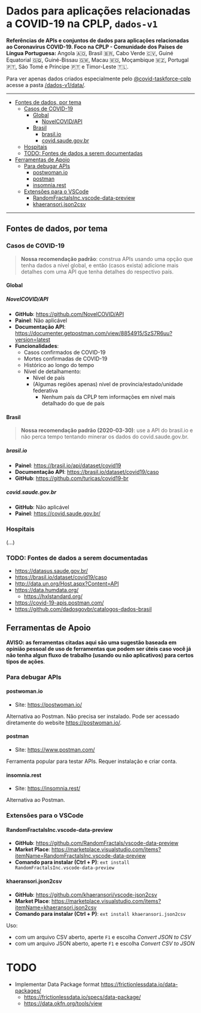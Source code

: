 # Dados para aplicações relacionadas a COVID-19 na CPLP, `dados-v1`
**Referências de APIs e conjuntos de dados para aplicações relacionadas ao
Coronavirus COVID-19. Foco na CPLP - Comunidade dos Países de Língua
Portuguesa:** Angola 🇦🇴, Brasil 🇧🇷, Cabo Verde 🇨🇻, Guiné Equatorial 🇬🇶,
Guiné-Bissau 🇬🇼, Macau 🇲🇴, Moçambique 🇲🇿, Portugal 🇵🇹, São Tomé e Príncipe
🇵🇹 e Timor-Leste 🇹🇱.

Para ver apenas dados criados especialmente pelo
[@covid-taskforce-cplp](https://github.com/covid-taskforce-cplp) acesse a pasta
[/dados-v1/data/](data/).

----

<!-- TOC depthFrom:2 depthTo:5 -->

- [Fontes de dados, por tema](#fontes-de-dados-por-tema)
    - [Casos de COVID-19](#casos-de-covid-19)
        - [Global](#global)
            - [NovelCOVID/API](#novelcovidapi)
        - [Brasil](#brasil)
            - [brasil.io](#brasilio)
            - [covid.saude.gov.br](#covidsaudegovbr)
    - [Hospitais](#hospitais)
    - [TODO: Fontes de dados a serem documentadas](#todo-fontes-de-dados-a-serem-documentadas)
- [Ferramentas de Apoio](#ferramentas-de-apoio)
    - [Para debugar APIs](#para-debugar-apis)
        - [postwoman.io](#postwomanio)
        - [postman](#postman)
        - [insomnia.rest](#insomniarest)
    - [Extensões para o VSCode](#extensões-para-o-vscode)
        - [RandomFractalsInc.vscode-data-preview](#randomfractalsincvscode-data-preview)
        - [khaeransori.json2csv](#khaeransorijson2csv)

<!-- /TOC -->

----
<!--
  ## TL;DR:
**Enquanto este repositório não está mais organizado recomendamos que para dados
a nível internacional use <https://covid-19-apis.postman.com/> e, para dados
específicos do Brasil, use <https://brasil.io/dataset/covid19/>.**
-->

## Fontes de dados, por tema

### Casos de COVID-19
> **Nossa recomendação padrão**: construa APIs usando uma opção que tenha dados
  a nível global, e então (casos exista) adicione mais detalhes com uma API
  que tenha detalhes do respectivo país.

#### Global

##### NovelCOVID/API
- **GitHub**: <https://github.com/NovelCOVID/API>
- **Painel**: Não aplicável
- **Documentação API**: <https://documenter.getpostman.com/view/8854915/SzS7R6uu?version=latest>
- **Funcionalidades**:
  - Casos confirmados de COVID-19
  - Mortes confirmadas de COVID-19
  - Histórico ao longo do tempo
  - Nível de detalhamento:
    - Nível de país
    - (Algumas regiões apenas) nível de província/estado/unidade federativa
      - Nenhum país da CPLP tem informações em nível mais detalhado do que de país

#### Brasil

> **Nossa recomendação padrão (2020-03-30)**: use a API do brasil.io e não perca
  tempo tentando minerar os dados do covid.saude.gov.br.

##### brasil.io
- **Painel**: <https://brasil.io/api/dataset/covid19>
- **Documentação API**: <https://brasil.io/dataset/covid19/caso>
- **GitHub**: <https://github.com/turicas/covid19-br>

##### covid.saude.gov.br
- **GitHub**: Não aplicável
- **Painel**: <https://covid.saude.gov.br/>

### Hospitais

(...)

### TODO: Fontes de dados a serem documentadas

- <https://datasus.saude.gov.br/>
- <https://brasil.io/dataset/covid19/caso>
- <http://data.un.org/Host.aspx?Content=API>
- <https://data.humdata.org/>
  - <https://hxlstandard.org/>
- <https://covid-19-apis.postman.com/>
- <https://github.com/dadosgovbr/catalogos-dados-brasil>

<!--
- https://github.com/github/covid19-dashboard
-->

## Ferramentas de Apoio
**AVISO: as ferramentas citadas aqui são uma sugestão baseada em opinião pessoal
de uso de ferramentas que podem ser úteis caso você já não tenha algun fluxo de
trabalho (usando ou não aplicativos) para certos tipos de ações**.

<!--
https://github.com/frictionlessdata/datapackage-js
-->

### Para debugar APIs
<!-- https://techbeacon.com/app-dev-testing/11-top-open-source-api-testing-tools-what-your-team-needs-know -->

#### postwoman.io
- Site: <https://postwoman.io/>

Alternativa ao Postman. Não precisa ser instalado. Pode ser acessado diretamente
do website https://postwoman.io/.

#### postman
- Site: <https://www.postman.com/>

Ferramenta popular para testar APIs. Requer instalação e criar conta.

#### insomnia.rest
- Site: <https://insomnia.rest/>

Alternativa ao Postman.

### Extensões para o VSCode

#### RandomFractalsInc.vscode-data-preview
- **GitHub**: <https://github.com/RandomFractals/vscode-data-preview>
- **Market Place**: <https://marketplace.visualstudio.com/items?itemName=RandomFractalsInc.vscode-data-preview>
- **Comando para instalar (Ctrl + P)**: `ext install RandomFractalsInc.vscode-data-preview`

#### khaeransori.json2csv
- **GitHub**: <https://github.com/khaeransori/vscode-json2csv>
- **Market Place**: <https://marketplace.visualstudio.com/items?itemName=khaeransori.json2csv>
- **Comando para instalar (Ctrl + P)**: `ext install khaeransori.json2csv`

Uso: 
- com um arquivo CSV aberto, aperte `F1` e escolha _Convert JSON to CSV_
- com um arquivo JSON aberto, aperte `F1` e escolha _Convert CSV to JSON_
 
# TODO
- Implementar Data Package format <https://frictionlessdata.io/data-packages/>
  - https://frictionlessdata.io/specs/data-package/
  - https://data.okfn.org/tools/view
